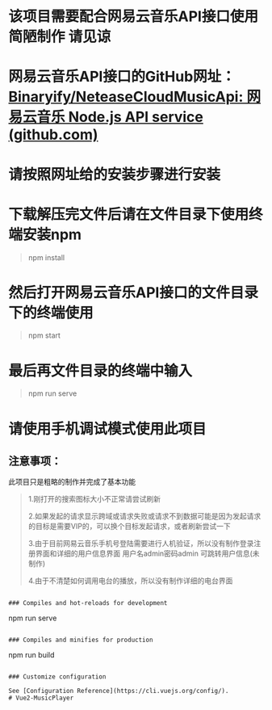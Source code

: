 # 该项目需要配合网易云音乐API接口使用    简陋制作 请见谅

# 网易云音乐API接口的GitHub网址：[Binaryify/NeteaseCloudMusicApi: 网易云音乐 Node.js API service (github.com)](https://github.com/Binaryify/NeteaseCloudMusicApi)

# 请按照网址给的安装步骤进行安装

# 下载解压完文件后请在文件目录下使用终端安装npm

> npm install

# 然后打开网易云音乐API接口的文件目录下的终端使用

> npm start

# 最后再文件目录的终端中输入

> npm run serve

# 请使用手机调试模式使用此项目

## 注意事项：

此项目只是粗略的制作并完成了基本功能

> 1.刚打开的搜索图标大小不正常请尝试刷新
> 
> 2.如果发起的请求显示跨域或请求失败或请求不到数据可能是因为发起请求的目标是需要VIP的，可以换个目标发起请求，或者刷新尝试一下
> 
> 3.由于目前网易云音乐手机号登陆需要进行人机验证，所以没有制作登录注册界面和详细的用户信息界面
> 用户名admin密码admin 可跳转用户信息(未制作)
> 
> 4.由于不清楚如何调用电台的播放，所以没有制作详细的电台界面

```

### Compiles and hot-reloads for development

```
npm run serve
```

### Compiles and minifies for production

```
npm run build
```

### Customize configuration

See [Configuration Reference](https://cli.vuejs.org/config/).
# Vue2-MusicPlayer
